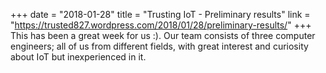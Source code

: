 +++
date = "2018-01-28"
title = "Trusting IoT - Preliminary results"
link = "https://trusted827.wordpress.com/2018/01/28/preliminary-results/"
+++
This has been a great week for us :). Our team consists of three computer engineers; all of us from different fields, with great interest and curiosity about IoT but inexperienced in it. 